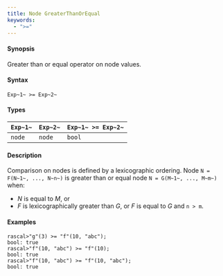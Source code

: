 ```yaml
---
title: Node GreaterThanOrEqual
keywords:
  - ">="
---
```


#### Synopsis

Greater than or equal operator on node values.

#### Syntax

`Exp~1~ >= Exp~2~`

#### Types

| `Exp~1~` |  `Exp~2~` | `Exp~1~ >= Exp~2~`  |
| --- | --- | --- |
| `node`    |  `node`    | `bool`                |

#### Description

Comparison on nodes is defined by a lexicographic ordering. Node `N = F(N~1~, ..., N~n~)` is greater than or equal node 
`N = G(M~1~, ..., M~m~)` when:
*  _N_ is equal to _M_, or
*  _F_ is lexicographically greater than _G_, or _F_ is equal to _G_ and `n > m`.

#### Examples

```rascal-shell 
rascal>"g"(3) >= "f"(10, "abc");
bool: true
rascal>"f"(10, "abc") >= "f"(10);
bool: true
rascal>"f"(10, "abc") >= "f"(10, "abc");
bool: true
```

